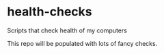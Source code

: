 # health-checks
Scripts that check health of my computers

This repo will be populated with lots of fancy checks.